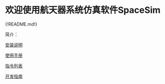 # 欢迎使用航天器系统仿真软件SpaceSim
{!README.md!}

简介：

[安装说明](Installation) 

[使用手册](Tutorial) 

[指令列表](CommandList) 

[开发指南](Develop) 



